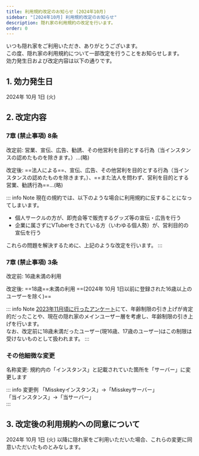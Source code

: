 ```yaml
---
title: 利用規約改定のお知らせ (2024年10月)
sidebar: "[2024年10月] 利用規約改定のお知らせ"
description: 隠れ家の利用規約の改定を行います。
order: 0
---
```


いつも隠れ家をご利用いただき、ありがとうございます。  
この度、隠れ家の利用規約について一部改定を行うことをお知らせします。  
効力発生日および改定内容は以下の通りです。  

## 1. 効力発生日
2024年 10月 1日 (火)  

## 2. 改定内容
### 7章 (禁止事項) 8条
改定前: 営業、宣伝、広告、勧誘、その他営利を目的とする行為（当インスタンスの認めたものを除きます。）...(略)  
  
改定後: ==法人による==、宣伝、広告、その他営利を目的とする行為（当インスタンスの認めたものを除きます。）、==また法人を問わず、営利を目的とする営業、勧誘行為==...(略)  
  
::: info Note
現在の規約では、以下のような場合に利用規約に反することになってしまいます。  
- 個人サークルの方が、即売会等で販売するグッズ等の宣伝・広告を行う
- 企業に属さずにVTuberをされている方（いわゆる個人勢）が、営利目的の宣伝を行う

これらの問題を解決するために、上記のような改定を行います。
:::

### 7章 (禁止事項) 3条
改定前: 16歳未満の利用  
  
改定後: ==18歳==未満の利用 ==(2024年 10月 1日以前に登録された16歳以上のユーザーを除く)==

::: info Note
[2023年11月頃に行ったアンケート](https://misskey.yukineko.me/notes/9mg6gvxeqa)にて、年齢制限の引き上げが肯定的だったことや、現在の隠れ家のメインユーザー層を考慮し、年齢制限の引き上げを行います。  
なお、改定前に18歳未満だったユーザー(現16歳、17歳のユーザー)はこの制限は受けないものとして扱われます。
:::

### その他細微な変更
名称変更: 規約内の「インスタンス」と記載されていた箇所を「サーバー」に変更します  

::: info 変更例
「Misskeyインスタンス」→「Misskeyサーバー」  
「当インスタンス」→「当サーバー」  
:::

## 3. 改定後の利用規約への同意について
2024年 10月 1日 (火) 以降に隠れ家をご利用いただいた場合、これらの変更に同意いただいたものとみなします。